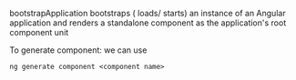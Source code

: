 bootstrapApplication bootstraps ( loads/ starts) an instance of an Angular application and renders a standalone component as the application's root component unit

To generate component: we can use
```
ng generate component <component name>
```
